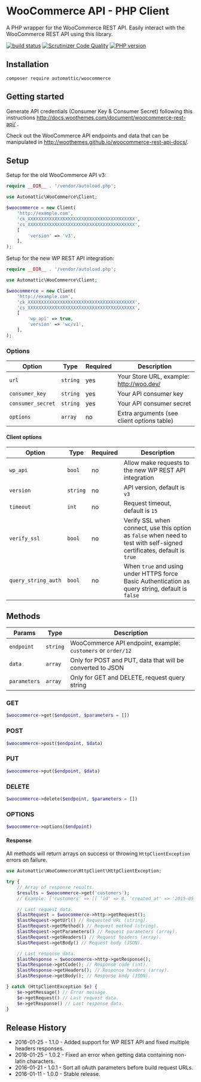 # WooCommerce API - PHP Client

A PHP wrapper for the WooCommerce REST API. Easily interact with the WooCommerce REST API using this library.

[![build status](https://secure.travis-ci.org/woothemes/wc-api-php.svg)](http://travis-ci.org/woothemes/wc-api-php)
[![Scrutinizer Code Quality](https://scrutinizer-ci.com/g/woothemes/wc-api-php/badges/quality-score.png?b=master)](https://scrutinizer-ci.com/g/woothemes/wc-api-php/?branch=master)
[![PHP version](https://badge.fury.io/ph/automattic%2Fwoocommerce.svg)](https://packagist.org/packages/automattic/woocommerce)

## Installation

```
composer require automattic/woocommerce
```

## Getting started

Generate API credentials (Consumer Key & Consumer Secret) following this instructions <http://docs.woothemes.com/document/woocommerce-rest-api/>
.

Check out the WooCommerce API endpoints and data that can be manipulated in <http://woothemes.github.io/woocommerce-rest-api-docs/>.

## Setup

Setup for the old WooCommerce API v3:

```php
require __DIR__ . '/vendor/autoload.php';

use Automattic\WooCommerce\Client;

$woocommerce = new Client(
    'http://example.com', 
    'ck_XXXXXXXXXXXXXXXXXXXXXXXXXXXXXXXXXXXXXXXX', 
    'cs_XXXXXXXXXXXXXXXXXXXXXXXXXXXXXXXXXXXXXXXX',
    [
        'version' => 'v3',
    ],
);
```

Setup for the new WP REST API integration:

```php
require __DIR__ . '/vendor/autoload.php';

use Automattic\WooCommerce\Client;

$woocommerce = new Client(
    'http://example.com', 
    'ck_XXXXXXXXXXXXXXXXXXXXXXXXXXXXXXXXXXXXXXXX', 
    'cs_XXXXXXXXXXXXXXXXXXXXXXXXXXXXXXXXXXXXXXXX',
    [
        'wp_api' => true,
        'version' => 'wc/v1',
    ],
);
```

### Options

|       Option      |   Type   | Required |                Description                 |
| ----------------- | -------- | -------- | ------------------------------------------ |
| `url`             | `string` | yes      | Your Store URL, example: http://woo.dev/   |
| `consumer_key`    | `string` | yes      | Your API consumer key                      |
| `consumer_secret` | `string` | yes      | Your API consumer secret                   |
| `options`         | `array`  | no       | Extra arguments (see client options table) |

#### Client options

|        Option       |   Type   | Required |                                                      Description                                                       |
|---------------------|----------|----------|------------------------------------------------------------------------------------------------------------------------|
| `wp_api`            | `bool`   | no       | Allow make requests to the new WP REST API integration                                                                 |
| `version`           | `string` | no       | API version, default is `v3`                                                                                           |
| `timeout`           | `int`    | no       | Request timeout, default is `15`                                                                                       |
| `verify_ssl`        | `bool`   | no       | Verify SSL when connect, use this option as `false` when need to test with self-signed certificates, default is `true` |
| `query_string_auth` | `bool`   | no       | When `true` and using under HTTPS force Basic Authentication as query string, default is `false`                       |

## Methods

|    Params    |   Type   |                         Description                          |
| ------------ | -------- | ------------------------------------------------------------ |
| `endpoint`   | `string` | WooCommerce API endpoint, example: `customers` or `order/12` |
| `data`       | `array`  | Only for POST and PUT, data that will be converted to JSON   |
| `parameters` | `array`  | Only for GET and DELETE, request query string                |

### GET

```php
$woocommerce->get($endpoint, $parameters = [])
```

### POST

```php
$woocommerce->post($endpoint, $data)
```

### PUT

```php
$woocommerce->put($endpoint, $data)
```

### DELETE

```php
$woocommerce->delete($endpoint, $parameters = [])
```

### OPTIONS

```php
$woocommerce->options($endpoint)
```

#### Response

All methods will return arrays on success or throwing `HttpClientException` errors on failure.


```php
use Automattic\WooCommerce\HttpClient\HttpClientException;

try {
    // Array of response results.
    $results = $woocommerce->get('customers');
    // Example: ['customers' => [[ 'id' => 8, 'created_at' => '2015-05-06T17:43:51Z', 'email' => ...

    // Last request data.
    $lastRequest = $woocommerce->http->getRequest();
    $lastRequest->getUrl() // Requested URL (string).
    $lastRequest->getMethod() // Request method (string).
    $lastRequest->getParameters() // Request parameters (array).
    $lastRequest->getHeaders() // Request headers (array).
    $lastRequest->getBody() // Request body (JSON).

    // Last response data.
    $lastResponse = $woocommerce->http->getResponse();
    $lastResponse->getCode(); // Response code (int).
    $lastResponse->getHeaders(); // Response headers (array).
    $lastResponse->getBody(); // Response body (JSON).

} catch (HttpClientException $e) {
    $e->getMessage() // Error message.
    $e->getRequest() // Last request data.
    $e->getResponse() // Last response data.
}
```

## Release History

- 2016-01-25 - 1.1.0 - Added support for WP REST API and fixed multiple headers responses.
- 2016-01-25 - 1.0.2 - Fixed an error when getting data containing non-latin characters.
- 2016-01-21 - 1.0.1 - Sort all oAuth parameters before build request URLs.
- 2016-01-11 - 1.0.0 - Stable release.
